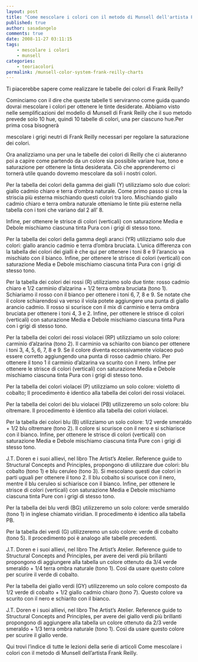```yaml
---
layout: post
title: "Come mescolare i colori con il metodo di Munsell dell'artista Frank Reilly. Le tabelle dei colori di Frank Reilly."
published: true
author: sasadangelo
comments: true
date: 2008-11-27 03:11:15
tags:
    - mescolare i colori
    - munsell
categories:
    - teoriacolori
permalink: /munsell-color-system-frank-reilly-charts
---
```




  Ti piacerebbe sapere come realizzare le tabelle dei colori di Frank Reilly?



  Cominciamo con il dire che queste tabelle ti serviranno come guida quando dovrai mescolare i colori per ottenere le tinte desiderate. Abbiamo visto nelle semplificazioni del modello di Munsell di Frank Reilly che il suo metodo prevede solo 10 hue, quindi 10 tabelle di colori, una per ciascuno hue.Per prima cosa bisognerà 
  
  mescolare i grigi neutri di Frank Reilly necessari per regolare la saturazione dei colori.



  Ora analizziamo una per una le tabelle dei colori di Reilly che ci aiuteranno poi a capire come partendo da un colore sia possibile variare hue, tono e saturazione per ottenere la tinta desiderata. Ciò che apprenderemo ci tornerà utile quando dovremo mescolare da soli i nostri colori.



  



  Per la tabella dei colori della gamma dei gialli (Y) utilizziamo solo due colori: giallo cadmio chiaro e terra d&#8217;ombra naturale. Come primo passo si crea la striscia più esterna mischiando questi colori tra loro. Mischiando giallo cadmio chiaro e terra ombra naturale otteniamo le tinte più esterne nella tabella con i toni che variano dal 2 all&#8217; 8.



  Infine, per ottenere le strisce di colori (verticali) con saturazione Media e Debole mischiamo ciascuna tinta Pura con i grigi di stesso tono.



  



  Per la tabella dei colori della gamma degli aranci (YR) utilizziamo solo due colori: giallo arancio cadmio e terra d&#8217;ombra bruciata. L&#8217;unica differenza con la tabella dei colori dei gialli è che qui per ottenere i toni 8 e 9 l&#8217;arancio va mischiato con il bianco. Infine, per ottenere le strisce di colori (verticali) con saturazione Media e Debole mischiamo ciascuna tinta Pura con i grigi di stesso tono.



  



  Per la tabella dei colori dei rossi (R) utilizziamo solo due tinte: rosso cadmio chiaro e 1/2 carminio d&#8217;alzarina + 1/2 terra ombra bruciata (tono 1). Schiariamo il rosso con il bianco per ottenere i toni 6, 7, 8 e 9. Se notate che il colore schiarendosi va verso il viola potete aggiungere una punta di giallo arancio cadmio. Il rosso si scurisce con il mix di carminio e terra ombra bruciata per ottenere i toni 4, 3 e 2. Infine, per ottenere le strisce di colori (verticali) con saturazione Media e Debole mischiamo ciascuna tinta Pura con i grigi di stesso tono.



  



  Per la tabella dei colori dei rossi violacei (RP) utilizziamo un solo colore: carminio d&#8217;alzarina (tono 2). Il carminio va schiarito con bianco per ottenere i toni 3, 4, 5, 6, 7, 8 e 9. Se il colore diventa eccessivamente violaceo può essere corretto aggiungendo una punta di rosso cadmio chiaro. Per ottenere il tono 1 il carminio d&#8217;alzarina va scurito con il nero. Infine per ottenere le strisce di colori (verticali) con saturazione Media e Debole mischiamo ciascuna tinta Pura con i grigi di stesso tono.



  



  Per la tabella dei colori violacei (P) utilizziamo un solo colore: violetto di cobalto; Il procedimento è identico alla tabella dei colori dei rossi violacei.



  



  Per la tabella dei colori dei blu violacei (PB) utilizzeremo un solo colore: blu oltremare. Il procedimento è identico alla tabella dei colori violacei.



  



  Per la tabella dei colori blu (B) utilizziamo un solo colore: 1/2 verde smeraldo + 1/2 blu oltremare (tono 2). Il colore si scurisce con il nero e si schiarisce con il bianco. Infine, per ottenere le strisce di colori (verticali) con saturazione Media e Debole mischiamo ciascuna tinta Pure con i grigi di stesso tono.



  J.T. Doren e i suoi allievi, nel libro The Artist&#8217;s Atelier. Reference guide to Structural Concepts and Principles, propongono di utilizzare due colori: blu cobalto (tono 1) e blu ceruleo (tono 3). Si mescolano questi due colori in parti uguali per ottenere il tono 2. Il blu cobalto si scurisce con il nero, mentre il blu ceruleo si schiarisce con il bianco. Infine, per ottenere le strisce di colori (verticali) con saturazione Media e Debole mischiamo ciascuna tinta Pure con i grigi di stesso tono.



  



  Per la tabella dei blu verdi (BG) utilizzeremo un solo colore: verde smeraldo (tono 1) in inglese chiamato viridian. Il procedimento è identico alla tabella PB.



  



  Per la tabella dei verdi (G) utilizzeremo un solo colore: verde di cobalto (tono 5). Il procedimento poi è analogo alle tabelle precedenti.



  J.T. Doren e i suoi allievi, nel libro The Artist&#8217;s Atelier. Reference guide to Structural Concepts and Principles, per avere dei verdi più brillanti propongono di aggiungere alla tabella un colore ottenuto da 3/4 verde smeraldo + 1/4 terra ombra naturale (tono 1). Così da usare questo colore per scurire il verde di cobalto.



  



  Per la tabella dei giallo verdi (GY) utilizzeremo un solo colore composto da 1/2 verde di cobalto + 1/2 giallo cadmio chiaro (tono 7). Questo colore va scurito con il nero e schiarito con il bianco.



  J.T. Doren e i suoi allievi, nel libro The Artist&#8217;s Atelier. Reference guide to Structural Concepts and Principles, per avere dei giallo verdi più brillanti propongono di aggiungere alla tabella un colore ottenuto da 2/3 verde smeraldo + 1/3 terra ombra naturale (tono 1). Così da usare questo colore per scurire il giallo verde.



  Qui trovi l&#8217;indice di tutte le lezioni della serie di articoli Come mescolare i colori con il metodo di Munsell dell&#8217;artista Frank Reilly. 
